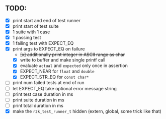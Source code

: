 ## TODO:

- [x] print start and end of test runner
- [x] print start of test suite
- [x] 1 suite with 1 case
- [x] 1 passing test
- [x] 1 failing test with EXPECT_EQ
- [x] print args to EXPECT_EQ on failure
  - ~~[x] additionally print integer in ASCII range as char~~
  - [x] write to buffer and make single printf call
  - [x] evaluate `actual` and `expected` only once in assertion
  - [x] EXPECT_NEAR for `float` and `double`
  - [x] EXPECT_STR_EQ for `const char*`
- [ ] print num failed tests at end of run
- [ ] let EXPECT_EQ take optional error message string
- [ ] print test case duration in ms
- [ ] print suite duration in ms
- [ ] print total duration in ms
- [x] make the `r2k_test_runner_t` hidden (extern, global, some trick like that)
